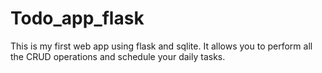 # Todo_app_flask
This is my first web app using flask and sqlite. It allows you to perform all the CRUD operations and schedule your daily tasks.
